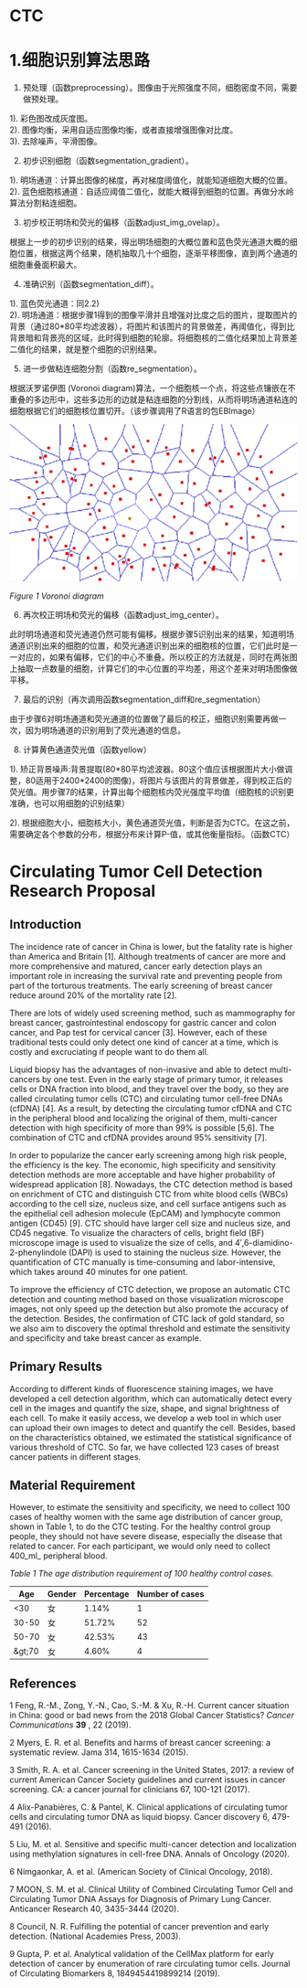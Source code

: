 # CTC

# 1.细胞识别算法思路

1. 预处理（函数preprocessing）。图像由于光照强度不同，细胞密度不同，需要做预处理。

1). 彩色图改成灰度图。<br>
2). 图像均衡，采用自适应图像均衡，或者直接增强图像对比度。<br>
3). 去除噪声，平滑图像。<br>

2. 初步识别细胞（函数segmentation\_gradient）。

1). 明场通道：计算出图像的梯度，再对梯度阈值化，就能知道细胞大概的位置。<br>
2). 蓝色细胞核通道：自适应阈值二值化，就能大概得到细胞的位置。再做分水岭算法分割粘连细胞。<br>

3. 初步校正明场和荧光的偏移（函数adjust\_img\_ovelap）。

根据上一步的初步识别的结果，得出明场细胞的大概位置和蓝色荧光通道大概的细胞位置，根据这两个结果，随机抽取几十个细胞，逐渐平移图像，直到两个通道的细胞重叠面积最大。

4. 准确识别（函数segmentation\_diff）。

1). 蓝色荧光通道：同2.2)<br>
2). 明场通道：根据步骤1得到的图像平滑并且增强对比度之后的图片，提取图片的背景（通过80\*80平均滤波器），将图片和该图片的背景做差，再阈值化，得到比背景暗和背景亮的区域，此时得到细胞的轮廓。将细胞核的二值化结果加上背景差二值化的结果，就是整个细胞的识别结果。

5. 进一步做粘连细胞分割（函数re\_segmentation）。

根据沃罗诺伊图 (Voronoi diagram)算法，一个细胞核一个点，将这些点镶嵌在不重叠的多边形中，这些多边形的边就是粘连细胞的分割线，从而将明场通道粘连的细胞根据它们的细胞核位置切开。（该步骤调用了R语言的包EBImage）

![](./Voronoi.png)

_Figure 1 Voronoi diagram_

6. 再次校正明场和荧光的偏移（函数adjust\_img\_center）。

此时明场通道和荧光通道仍然可能有偏移。根据步骤5识别出来的结果，知道明场通道识别出来的细胞的位置，和荧光通道识别出来的细胞核的位置，它们此时是一一对应的，如果有偏移，它们的中心不重叠。所以校正的方法就是，同时在两张图上抽取一点数量的细胞，计算它们的中心位置的平均差，用这个差来对明场图像做平移。

7. 最后的识别（再次调用函数segmentation\_diff和re\_segmentation）

由于步骤6对明场通道和荧光通道的位置做了最后的校正，细胞识别需要再做一次，因为明场通道的识别用到了荧光通道的信息。

8. 计算黄色通道荧光值（函数yellow）

1). 矫正背景噪声:背景提取(80\*80平均滤波器。80这个值应该根据图片大小做调整，80适用于2400\*2400的图像)，将图片与该图片的背景做差，得到校正后的荧光值。用步骤7的结果，计算出每个细胞核内荧光强度平均值（细胞核的识别更准确，也可以用细胞的识别结果）<br>

2). 根据细胞大小，细胞核大小，黄色通道荧光值，判断是否为CTC。在这之前，需要确定各个参数的分布，根据分布来计算P-值，或其他衡量指标。（函数CTC）

# Circulating Tumor Cell Detection Research Proposal


## Introduction

The incidence rate of cancer in China is lower, but the fatality rate is higher than America and Britain [1]. Although treatments of cancer are more and more comprehensive and matured, cancer early detection plays an important role in increasing the survival rate and preventing people from part of the torturous treatments. The early screening of breast cancer reduce around 20% of the mortality rate [2].

There are lots of widely used screening method, such as mammography for breast cancer, gastrointestinal endoscopy for gastric cancer and colon cancer, and Pap test for cervical cancer [3]. However, each of these traditional tests could only detect one kind of cancer at a time, which is costly and excruciating if people want to do them all.

Liquid biopsy has the advantages of non-invasive and able to detect multi-cancers by one test. Even in the early stage of primary tumor, it releases cells or DNA fraction into blood, and they travel over the body, so they are called circulating tumor cells (CTC) and circulating tumor cell-free DNAs (cfDNA) [4]. As a result, by detecting the circulating tumor cfDNA and CTC in the peripheral blood and localizing the original of them, multi-cancer detection with high specificity of more than 99% is possible [5,6]. The combination of CTC and cfDNA provides around 95% sensitivity [7].

In order to popularize the cancer early screening among high risk people, the efficiency is the key. The economic, high specificity and sensitivity detection methods are more acceptable and have higher probability of widespread application [8]. Nowadays, the CTC detection method is based on enrichment of CTC and distinguish CTC from white blood cells (WBCs) according to the cell size, nucleus size, and cell surface antigens such as the epithelial cell adhesion molecule (EpCAM) and lymphocyte common antigen (CD45) [9]. CTC should have larger cell size and nucleus size, and CD45 negative. To visualize the characters of cells, bright field (BF) microscope image is used to visualize the size of cells, and 4′,6-diamidino-2-phenylindole (DAPI) is used to staining the nucleus size. However, the quantification of CTC manually is time-consuming and labor-intensive, which takes around 40 minutes for one patient.

To improve the efficiency of CTC detection, we propose an automatic CTC detection and counting method based on those visualization microscope images, not only speed up the detection but also promote the accuracy of the detection. Besides, the confirmation of CTC lack of gold standard, so we also aim to discovery the optimal threshold and estimate the sensitivity and specificity and take breast cancer as example.


## Primary Results

According to different kinds of fluorescence staining images, we have developed a cell detection algorithm, which can automatically detect every cell in the images and quantify the size, shape, and signal brightness of each cell. To make it easily access, we develop a web tool in which user can upload their own images to detect and quantify the cell. Besides, based on the characteristics obtained, we estimated the statistical significance of various threshold of CTC. So far, we have collected 123 cases of breast cancer patients in different stages.


## Material Requirement

However, to estimate the sensitivity and specificity, we need to collect 100 cases of healthy women with the same age distribution of cancer group, shown in Table 1, to do the CTC testing. For the healthy control group people, they should not have severe disease, especially the disease that related to cancer. For each participant, we would only need to collect 400_ml_ peripheral blood.

_Table 1 The age distribution requirement of 100 healthy control cases._

| **Age** | **Gender** | **Percentage** | **Number of cases** |
| --- | --- | --- | --- |
| \<30 | 女 | 1.14% | 1 |
| 30-50 | 女 | 51.72% | 52 |
| 50-70 | 女 | 42.53% | 43 |
| \&gt;70 | 女 | 4.60% | 4 |


## References

1 Feng, R.-M., Zong, Y.-N., Cao, S.-M. &amp; Xu, R.-H. Current cancer situation in China: good or bad news from the 2018 Global Cancer Statistics? _Cancer Communications_ **39** , 22 (2019).

2 Myers, E. R. et al. Benefits and harms of breast cancer screening: a systematic review. Jama 314, 1615-1634 (2015).

3 Smith, R. A. et al. Cancer screening in the United States, 2017: a review of current American Cancer Society guidelines and current issues in cancer screening. CA: a cancer journal for clinicians 67, 100-121 (2017).

4 Alix-Panabières, C. &amp; Pantel, K. Clinical applications of circulating tumor cells and circulating tumor DNA as liquid biopsy. Cancer discovery 6, 479-491 (2016).

5 Liu, M. et al. Sensitive and specific multi-cancer detection and localization using methylation signatures in cell-free DNA. Annals of Oncology (2020).

6 Nimgaonkar, A. et al. (American Society of Clinical Oncology, 2018).

7 MOON, S. M. et al. Clinical Utility of Combined Circulating Tumor Cell and Circulating Tumor DNA Assays for Diagnosis of Primary Lung Cancer. Anticancer Research 40, 3435-3444 (2020).

8 Council, N. R. Fulfilling the potential of cancer prevention and early detection. (National Academies Press, 2003).

9 Gupta, P. et al. Analytical validation of the CellMax platform for early detection of cancer by enumeration of rare circulating tumor cells. Journal of Circulating Biomarkers 8, 1849454419899214 (2019).

####
